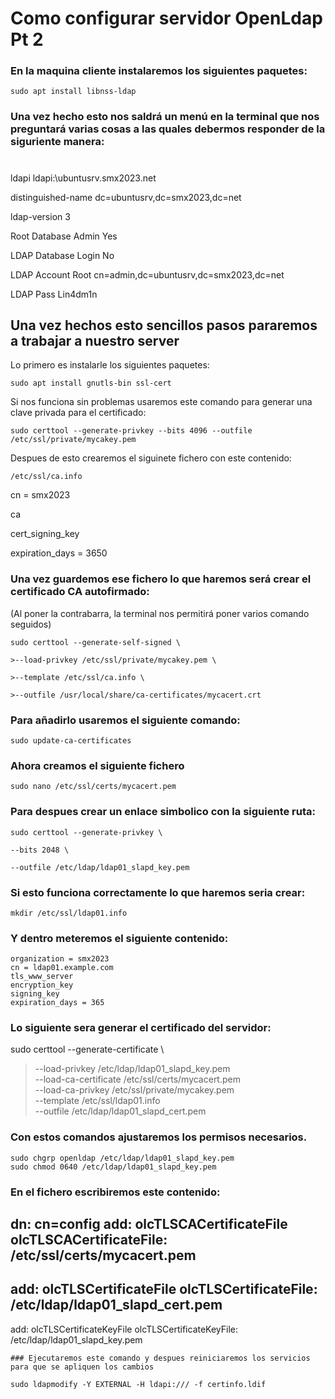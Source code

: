 ######

# Como configurar servidor OpenLdap Pt 2



### En la maquina cliente instalaremos los siguientes paquetes:


``` {.example}
sudo apt install libnss-ldap
```

### Una vez hecho esto nos saldrá un menú en la terminal que nos preguntará varias cosas a las quales debermos responder de la siguriente manera:

# 

ldapi                 ldapi:\\ubuntusrv.smx2023.net

distinguished-name    dc=ubuntusrv,dc=smx2023,dc=net

ldap-version          3

Root Database Admin   Yes

LDAP Database Login   No

LDAP Account Root     cn=admin,dc=ubuntusrv,dc=smx2023,dc=net

LDAP Pass             Lin4dm1n

## Una vez hechos esto sencillos pasos pararemos a trabajar a nuestro server

Lo primero es instalarle los siguientes paquetes:

``` {.example}
sudo apt install gnutls-bin ssl-cert
```
Si nos funciona sin problemas usaremos este comando para generar una clave privada para el certificado:

``` {.example}
sudo certtool --generate-privkey --bits 4096 --outfile /etc/ssl/private/mycakey.pem
```

Despues de esto crearemos el siguinete fichero con este contenido:

``` {.example}
/etc/ssl/ca.info
```

cn = smx2023

ca

cert_signing_key

expiration_days = 3650

### Una vez guardemos ese fichero lo que haremos será crear el certificado CA autofirmado: 
(Al poner la contrabarra, la terminal nos permitirá poner varios comando seguidos)

``` {.example}
sudo certtool --generate-self-signed \

>--load-privkey /etc/ssl/private/mycakey.pem \

>--template /etc/ssl/ca.info \

>--outfile /usr/local/share/ca-certificates/mycacert.crt
```

### Para añadirlo usaremos el siguiente comando:

``` {.example}
sudo update-ca-certificates
```
### Ahora creamos el siguiente fichero

``` {.example}
sudo nano /etc/ssl/certs/mycacert.pem
```

### Para despues crear un enlace simbolico con la siguiente ruta:

``` {.example}
sudo certtool --generate-privkey \

--bits 2048 \

--outfile /etc/ldap/ldap01_slapd_key.pem
```

### Si esto funciona correctamente lo que haremos seria crear:

``` {.example}
mkdir /etc/ssl/ldap01.info
```

### Y dentro meteremos el siguiente contenido:
``` {.example}
organization = smx2023
cn = ldap01.example.com
tls_www_server
encryption_key
signing_key
expiration_days = 365
```
### Lo siguiente sera generar el certificado del servidor:

sudo certtool --generate-certificate \
>--load-privkey /etc/ldap/ldap01_slapd_key.pem \
>--load-ca-certificate /etc/ssl/certs/mycacert.pem \
>--load-ca-privkey /etc/ssl/private/mycakey.pem \
>--template /etc/ssl/ldap01.info \
>--outfile /etc/ldap/ldap01_slapd_cert.pem

### Con estos comandos ajustaremos los permisos necesarios.

``` {.example}
sudo chgrp openldap /etc/ldap/ldap01_slapd_key.pem
sudo chmod 0640 /etc/ldap/ldap01_slapd_key.pem
```

### En el fichero   escribiremos este contenido:

dn: cn=config
add: olcTLSCACertificateFile
olcTLSCACertificateFile: /etc/ssl/certs/mycacert.pem
-
add: olcTLSCertificateFile
olcTLSCertificateFile: /etc/ldap/ldap01_slapd_cert.pem
-
add: olcTLSCertificateKeyFile
olcTLSCertificateKeyFile: /etc/ldap/ldap01_slapd_key.pem
``` {.example}
### Ejecutaremos este comando y despues reiniciaremos los servicios para que se apliquen los cambios

sudo ldapmodify -Y EXTERNAL -H ldapi:/// -f certinfo.ldif
```
